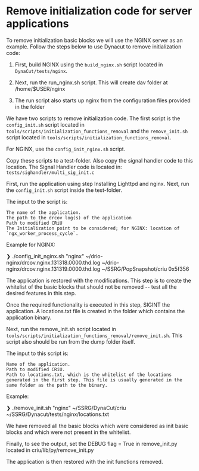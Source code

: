 # Remove initialization code for server applications

To remove initialization basic blocks we will use the NGINX server as an example. Follow the steps below to use Dynacut to remove initialization code:

1. First, build NGINX using the `build_nginx.sh` script located in `DynaCut/tests/nginx`. 

2. Next, run the run_nginx.sh script. This will create dav folder at /home/$USER/nginx

3. The run script also starts up nginx from the configuration files provided in the folder


We have two scripts to remove initialization code. The first script is the `config_init.sh` script located in `tools/scripts/initialization_functions_removal` and the `remove_init.sh` script located in `tools/scripts/initialization_functions_removal`.

For NGINX, use the `config_init_nginx.sh` script.

Copy these scripts to a test-folder. Also copy the signal handler code to this location. The Signal Handler code is located in: `tests/sighandler/multi_sig_init.c`

First, run the application using step Installing Lighttpd and nginx. Next, run the `config_init.sh` script inside the test-folder.

The input to the script is:

    The name of the application.
    The path to the drcov log(s) of the application
    Path to modified CRiU
    The Initialization point to be considered; for NGINX: location of `ngx_worker_process_cycle`.

Example for NGINX:

❯ ./config_init_nginx.sh "nginx" ~/drio-nginx/drcov.nginx.131318.0000.thd.log ~/drio-nginx/drcov.nginx.131319.0000.thd.log ~/SSRG/PopSnapshot/criu 0x5f356

The application is restored with the modifications. This step is to create the whitelist of the basic blocks that should not be removed -- test all the desired features in this step.

Once the required functionality is executed in this step, SIGINT the application. A locations.txt file is created in the folder which contains the application binary.

Next, run the remove_init.sh script located in `tools/scripts/initialization_functions_removal/remove_init.sh`. This script also should be run from the dump folder itself.

The input to this script is:

    Name of the application.
    Path to modified CRiU.
    Path to locations.txt, which is the whitelist of the locations generated in the first step. This file is usually generated in the same folder as the path to the binary.

Example:

❯ ./remove_init.sh "nginx" ~/SSRG/DynaCut/criu ~/SSRG/Dynacut/tests/nginx/locations.txt

We have removed all the basic blocks which were considered as init basic blocks and which were not present in the whitelist.

Finally, to see the output, set the DEBUG flag = True in remove_init.py located in criu/lib/py/remove_init.py

The application is then restored with the init functions removed.
